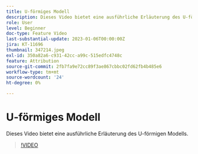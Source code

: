 ```yaml
---
title: U-förmiges Modell
description: Dieses Video bietet eine ausführliche Erläuterung des U-förmigen Modells.
role: User
level: Beginner
doc-type: Feature Video
last-substantial-update: 2023-01-06T00:00:00Z
jira: KT-11696
thumbnail: 347214.jpeg
exl-id: 350a82a6-c931-42cc-a99c-515edfc4748c
feature: Attribution
source-git-commit: 2fb7fa9e72cc89f3ae867cbbc02fd62fb4b485e6
workflow-type: tm+mt
source-wordcount: '24'
ht-degree: 0%

---
```


# U-förmiges Modell

Dieses Video bietet eine ausführliche Erläuterung des U-förmigen Modells.

>[!VIDEO](https://video.tv.adobe.com/v/347214/?quality=12&learn=on)
